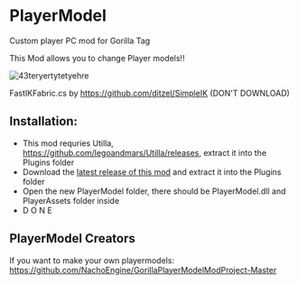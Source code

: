 # PlayerModel

Custom player PC mod for Gorilla Tag

This Mod allows you to change Player models!!

![43teryertytetyehre](https://user-images.githubusercontent.com/65086429/172032297-e52cb4e3-c77b-4225-b3be-569fbfb03a2a.png)

FastIKFabric.cs by https://github.com/ditzel/SimpleIK (DON'T DOWNLOAD)

## Installation:

- This mod requries Utilla, https://github.com/legoandmars/Utilla/releases, extract it into the Plugins folder
- Download the [latest release of this mod] and extract it into the Plugins folder
- Open the new PlayerModel folder, there should be PlayerModel.dll and PlayerAssets folder inside
- D O N E

[latest release of this mod]: https://github.com/NachoEngine/PlayerModelMod/releases

## PlayerModel Creators 

If you want to make your own playermodels:
https://github.com/NachoEngine/GorillaPlayerModelModProject-Master
